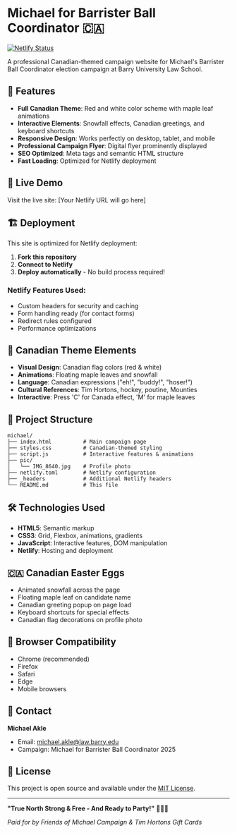 # Michael for Barrister Ball Coordinator 🇨🇦

[![Netlify Status](https://api.netlify.com/api/v1/badges/your-badge-id/deploy-status)](https://app.netlify.com/sites/your-site-name/deploys)

A professional Canadian-themed campaign website for Michael's Barrister Ball Coordinator election campaign at Barry University Law School.

## 🍁 Features

- **Full Canadian Theme**: Red and white color scheme with maple leaf animations
- **Interactive Elements**: Snowfall effects, Canadian greetings, and keyboard shortcuts
- **Responsive Design**: Works perfectly on desktop, tablet, and mobile
- **Professional Campaign Flyer**: Digital flyer prominently displayed
- **SEO Optimized**: Meta tags and semantic HTML structure
- **Fast Loading**: Optimized for Netlify deployment

## 🚀 Live Demo

Visit the live site: [Your Netlify URL will go here]

## 🏗️ Deployment

This site is optimized for Netlify deployment:

1. **Fork this repository**
2. **Connect to Netlify**
3. **Deploy automatically** - No build process required!

### Netlify Features Used:
- Custom headers for security and caching
- Form handling ready (for contact forms)
- Redirect rules configured
- Performance optimizations

## 🎨 Canadian Theme Elements

- **Visual Design**: Canadian flag colors (red & white)
- **Animations**: Floating maple leaves and snowfall
- **Language**: Canadian expressions ("eh!", "buddy!", "hoser!")
- **Cultural References**: Tim Hortons, hockey, poutine, Mounties
- **Interactive**: Press 'C' for Canada effect, 'M' for maple leaves

## 📁 Project Structure

```
michael/
├── index.html          # Main campaign page
├── styles.css          # Canadian-themed styling
├── script.js           # Interactive features & animations  
├── pic/
│   └── IMG_8640.jpg    # Profile photo
├── netlify.toml        # Netlify configuration
├── _headers            # Additional Netlify headers
└── README.md           # This file
```

## 🛠️ Technologies Used

- **HTML5**: Semantic markup
- **CSS3**: Grid, Flexbox, animations, gradients
- **JavaScript**: Interactive features, DOM manipulation
- **Netlify**: Hosting and deployment

## 🇨🇦 Canadian Easter Eggs

- Animated snowfall across the page
- Floating maple leaf on candidate name
- Canadian greeting popup on page load
- Keyboard shortcuts for special effects
- Canadian flag decorations on profile photo

## 📱 Browser Compatibility

- Chrome (recommended)
- Firefox
- Safari  
- Edge
- Mobile browsers

## 📧 Contact

**Michael Akle**
- Email: michael.akle@law.barry.edu
- Campaign: Michael for Barrister Ball Coordinator 2025

## 📄 License

This project is open source and available under the [MIT License](LICENSE).

---

**"True North Strong & Free - And Ready to Party!"** 🍁🇨🇦

*Paid for by Friends of Michael Campaign & Tim Hortons Gift Cards*